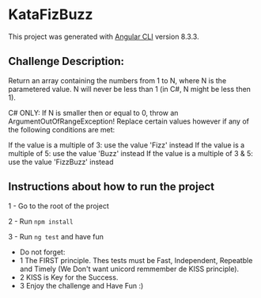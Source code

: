 # KataFizBuzz

This project was generated with [Angular CLI](https://github.com/angular/angular-cli) version 8.3.3.

## Challenge Description:

Return an array containing the numbers from 1 to N, where N is the parametered value. N will never be less than 1 (in C#, N might be less then 1).

C# ONLY: If N is smaller then or equal to 0, throw an ArgumentOutOfRangeException!
Replace certain values however if any of the following conditions are met:

If the value is a multiple of 3: use the value 'Fizz' instead
If the value is a multiple of 5: use the value 'Buzz' instead
If the value is a multiple of 3 & 5: use the value 'FizzBuzz' instead

## Instructions about how to run the project 

1 - Go to the root of the project

2 - Run `npm install`

3 - Run `ng test` and have fun

- Do not forget:
- 1 The FIRST principle. Thes tests must be Fast, Independent, Repeatble and Timely (We Don't want unicord remmember de KISS principle).
- 2 KISS is Key for the Success.
- 3 Enjoy the challenge and Have Fun :)
